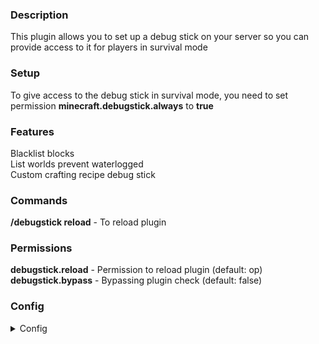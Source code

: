 ### Description
This plugin allows you to set up a debug stick on your server so you can provide access to it for players in survival mode

### Setup
To give access to the debug stick in survival mode, you need to set permission **minecraft.debugstick.always** to **true**

### Features
Blacklist blocks  
List worlds prevent waterlogged  
Custom crafting recipe debug stick  

### Commands  
**/debugstick reload** - To reload plugin    
 
### Permissions  
 **debugstick.reload** - Permission to reload plugin (default: op)  
 **debugstick.bypass** - Bypassing plugin check (default: false)  
### Config
<details>
<summary>Config</summary>

```ini
# Disables checking for players in creative
# Отключает проверку игроков в креативе
Bypass_In_Creative: false

# Message when a player tries to interact with a block or state on the blacklist
# Сообщение когда игрок пытается взаимодействовать с блоком или состоянием блока из черного списка
Interaction_cancellation_messages:
  enable: true
  actionbar: true
  messageBlock: "You cannot interact with this block"
  messageState: "You cannot interact with this state"

# List of worlds where the player cannot create water using the debug stick
# Список миров, в которых игрок не может создать воду с помощью палочки отладки
Prevent_water_in_world:
  - "world_nether"
 #- "custom_world_name"

# Debug stick recipe config
# Конфиг рецепта палочки отладки
Debug_stick_craft:
  enabled: true

  # if grid is 2x2, line3 is ignored and the line length is 2 characters
  # если сетка 2x2, строка 3 игнорируется и длина строки составляет 2 символа
  grid_size: 2 # 3x3 => 3, 2x2 => 2, 1x1 => 1
  shape:
    line1: " N"  # craft grid | сетка крафта
    line2: "S "  # use space for empty slot
    line3: "   " # использовать space для пустого слота

  # ingredient key for craft grid
  # ключ ингредиента для сетки крафта
  ingredient:
    N: "NETHER_STAR"
    S: "STICK"

# List of blocks that the player will not be able to interact with
# Список блоков, с которыми игрок не сможет взаимодействовать
Blacklist_block:
  - bee_nest
  - beehive
  - cake
  - composter
  - respawn_anchor
  - end_portal_frame
  - turtle_egg
  - trial_spawner
  - vault
  - sculk_shrieker
  - sea_pickle
  - grass_block
  - water_cauldron

# List of block tags that the player will not be able to interact with
# Список тегов блоков, с которыми игрок не сможет взаимодействовать
Blacklist_tag_block:
  - candles
  - crops
  - doors
  - slabs
  - tall_flowers
